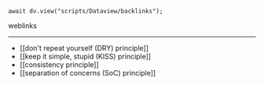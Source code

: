 ```dataviewjs
await dv.view("scripts/Dataview/backlinks");
```
weblinks 
___
- [[don't repeat yourself (DRY) principle]]
- [[keep it simple, stupid (KISS) principle]]
- [[consistency principle]]
- [[separation of concerns (SoC) principle]]